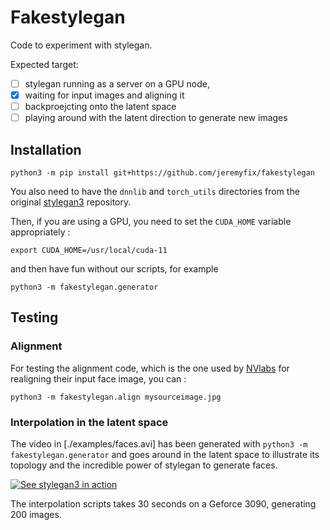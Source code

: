 # Fakestylegan

Code to experiment with stylegan.

Expected target: 

- [ ] stylegan running as a server on a GPU node, 
- [x] waiting for input images and aligning it
- [ ] backproejcting onto the latent space
- [ ] playing around with the latent direction to generate new images

## Installation

    python3 -m pip install git+https://github.com/jeremyfix/fakestylegan

You also need to have the `dnnlib` and `torch_utils` directories from the original [stylegan3](https://github.com/NVlabs/stylegan3) repository.

Then, if you are using a GPU, you need to set the `CUDA_HOME` variable appropriately :  

```
export CUDA_HOME=/usr/local/cuda-11
```

and then have fun without our scripts, for example 

    python3 -m fakestylegan.generator

## Testing

### Alignment

For testing the alignment code, which is the one used by [NVlabs](https://github.com/NVlabs/ffhq-dataset/blob/master/download_ffhq.py) for realigning their input face image, you can :

    python3 -m fakestylegan.align mysourceimage.jpg

### Interpolation in the latent space

The video in [./examples/faces.avi] has been generated with `python3 -m fakestylegan.generator` and goes around in the
latent space to illustrate its topology and the incredible power of stylegan to generate faces.

[![See stylegan3 in action](https://img.youtube.com/vi/xNXCXO3LpEI/hqdefault.jpg)](https://youtu.be/xNXCXO3LpEI)

The interpolation scripts takes 30 seconds on a Geforce 3090, generating 200 images.
